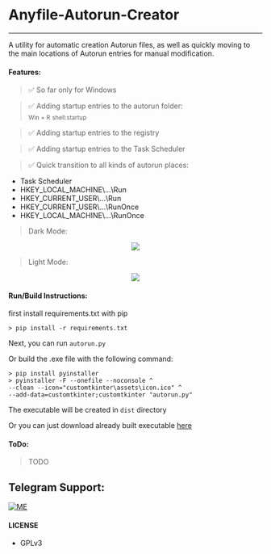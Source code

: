 # Anyfile-Autorun-Creator
---

A utility for automatic creation Autorun files, as well as quickly moving to the main locations of Autorun entries for manual modification.


#### Features:
> ✅ So far only for Windows

> ✅ Adding startup entries to the autorun folder:  
<sub>Win + R</sub> <sub>shell:startup</sub>

> ✅ Adding startup entries to the registry

> ✅ Adding startup entries to the Task Scheduler

> ✅ Quick transition to all kinds of autorun places:
 - Task Scheduler
 - HKEY_LOCAL_MACHINE\\...\\Run
 - HKEY_CURRENT_USER\\...\\Run
 - HKEY_CURRENT_USER\\...\\RunOnce
 - HKEY_LOCAL_MACHINE\\...\\RunOnce

>Dark Mode:
<p align="center">
<img src="https://telegra.ph/file/c5743d5ec7a37a491aca7.png">
</p>

>Light Mode:
<p align="center">
<img src="https://telegra.ph/file/d46a01d590a2ea2d140f2.png">
</p>


#### Run/Build Instructions:
first install requirements.txt with pip  
```
> pip install -r requirements.txt
```


Next, you can run `autorun.py`

Or build the .exe file with the following command:
```
> pip install pyinstaller 
> pyinstaller -F --onefile --noconsole ^
--clean --icon="customtkinter\assets\icon.ico" ^
--add-data=customtkinter;customtkinter "autorun.py"
```
The executable will be created in `dist` directory

Or you can just download already built executable [here](https://github.com/smyhlin/Anyfile-Autorun-Creator/releases)

#### ToDo:
> TODO


## Telegram Support:

[![ME](https://img.shields.io/badge/TG-ME-30302f?style=flat&logo=telegram)](https://t.me/s_myhlin)

#### LICENSE
- GPLv3